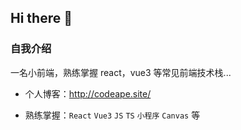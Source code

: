 ## Hi there 👋

### 自我介绍

一名小前端，熟练掌握 react，vue3 等常见前端技术栈...

- 个人博客：http://codeape.site/

- 熟练掌握：`React` `Vue3` `JS` `TS` `小程序` `Canvas` 等

<!--  [![ApeWhoLovesCode](https://github-readme-stats.vercel.app/api?username=ApeWhoLovesCode)](https://github.com/anuraghazra/github-readme-stats) -->
